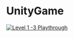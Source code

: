 # UnityGame

[![Level 1 -3 Playthrough](https://imgur.com/r0P7kZH.png)](https://www.youtube.com/watch?v=GbfCNNnI474&feature=youtu.be)
